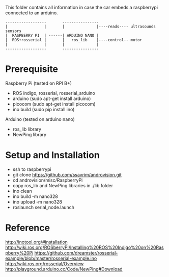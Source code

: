 This folder contains all information in case the car embeds a raspberrypi connected to an arduino.
```text
------------------       ----------------
|                |       |              |----reads---- ultrasounds sensors
|  RASPBERRY PI  | ------| ARDUINO NANO |
|  ROS+rosserial |       |   ros_lib    |----control-- motor
|                |       |              |
------------------       ----------------
```
# Prerequisite

Raspberry Pi (tested on RPI B+)
- ROS indigo, rosserial, rosserial_arduino
- arduino (sudo apt-get install arduino)
- picocom (sudo apt-get install picocom)
- ino build (sudo pip install ino)

Arduino (tested on arduino nano)
- ros_lib library
- NewPing library

# Setup and Installation
- ssh to raspberrypi
- git clone https://github.com/ssavrim/androvision.git
- cd androvision/misc/RaspberryPi
- copy ros_lib and NewPing libraries in ./lib folder
- ino clean
- ino build -m nano328
- ino upload -m nano328
- roslaunch serial_node.launch

# Reference

http://inotool.org/#installation
http://wiki.ros.org/ROSberryPi/Installing%20ROS%20Indigo%20on%20Raspberry%20Pi
https://github.com/dreamster/rosserial-example/blob/master/rosserial-example.ino
http://wiki.ros.org/rosserial/Overview
http://playground.arduino.cc/Code/NewPing#Download

